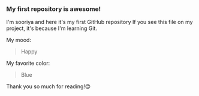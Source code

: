 ### My first repository is awesome!

I'm sooriya and here it's my first GitHub repository
If you see this file on my project, it's because I'm learning Git.

My mood:

>Happy

My favorite color:

> Blue

Thank you so much for reading!😊️
